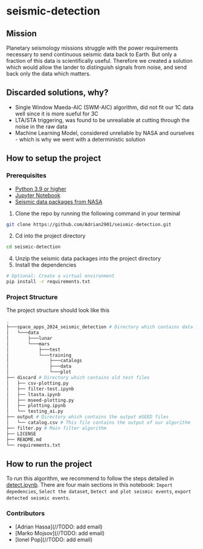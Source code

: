 # seismic-detection

## Mission
Planetary seismology missions struggle with the power requirements necessary to send continuous seismic data back to Earth. But only a fraction of this data is scientifically useful. Therefore we created a solution which would allow the lander to distinguish signals from noise, and send back only the data which matters.

## Discarded solutions, why?
- Single Window Maeda-AIC (SWM-AIC) algorithm, did not fit our 1C data well since it is more sueful for 3C
- LTA/STA triggering, was found to be unrealiable at cutting through the noise in the raw data
- Machine Learning Model, considered unreliable by NASA and ourselves - which is why we went with a deterministic solution

## How to setup the project

### Prerequisites
- [Python 3.9 or higher](https://www.python.org/)
- [Jupyter Notebook](https://jupyter.org/)
- [Seismic data packages from NASA](https://wufs.wustl.edu/SpaceApps/data/space_apps_2024_seismic_detection.zip)

1. Clone the repo by running the following command in your terminal
```bash
git clone https://github.com/Adrian2901/seismic-detection.git
```
2. Cd into the project directory
```bash
cd seismic-detection
```
4. Unzip the seismic data packages into the project directory
4. Install the dependencies
```bash
# Optional: Create a virtual environment
pip install -r requirements.txt
```

### Project Structure
The project structure should look like this
```bash
.
├───space_apps_2024_seismic_detection # Directory which contains data from the NASA missions
│   └───data
│       ├───lunar
│       └───mars
│           ├───test
│           └───training
│               ├───catalogs
│               ├───data
│               └───plot
├── discard # Directory which contains old test files
│   ├── csv-plotting.py
│   ├── filter-test.ipynb
│   ├── ltasta.ipynb
│   ├── mseed-plotting.py
│   ├── plotting.ipynb
│   └── testing_ai.py
├── output # Directory which contains the output mSEED files
│   └── catalog.csv # This file contains the output of our algorithm
├── filter.py # Main filter algorithm
├── LICENSE
├── README.md
└── requirements.txt
```

## How to run the project
To run this algorithm, we recommend to follow the steps detailed in [detect.ipynb](./detect.ipynb). There are four main sections in this notebook: `Import depedencies`, `Select the dataset`, `Detect and plot seismic events`, `export detected seismic events`.

### Contributors
- [Adrian Hassa](//TODO: add email)
- [Marko Mojsov](//TODO: add email)
- [Ionel Pop](//TODO: add email)


